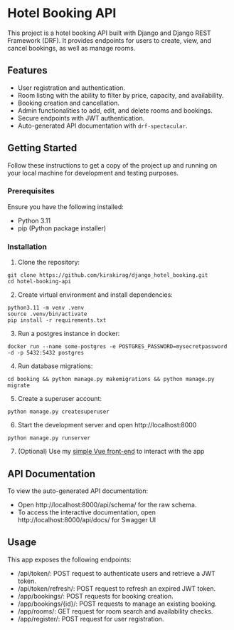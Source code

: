# Hotel Booking API

This project is a hotel booking API built with Django and Django REST Framework (DRF). It provides endpoints for users to create, view, and cancel bookings, as well as manage rooms.

## Features

- User registration and authentication.
- Room listing with the ability to filter by price, capacity, and availability.
- Booking creation and cancellation.
- Admin functionalities to add, edit, and delete rooms and bookings.
- Secure endpoints with JWT authentication.
- Auto-generated API documentation with `drf-spectacular`.

## Getting Started

Follow these instructions to get a copy of the project up and running on your local machine for development and testing purposes.

### Prerequisites

Ensure you have the following installed:

- Python 3.11
- pip (Python package installer)

### Installation

1. Clone the repository:

```
git clone https://github.com/kirakirag/django_hotel_booking.git
cd hotel-booking-api
```

2. Create virtual environment and install dependencies:
```
python3.11 -m venv .venv
source .venv/bin/activate
pip install -r requirements.txt
```

3. Run a postgres instance in docker:
```
docker run --name some-postgres -e POSTGRES_PASSWORD=mysecretpassword -d -p 5432:5432 postgres
```

4. Run database migrations:
```
cd booking && python manage.py makemigrations && python manage.py migrate
```

5. Create a superuser account:
```
python manage.py createsuperuser
```

6. Start the development server and open http://localhost:8000
```
python manage.py runserver
```

7. (Optional) Use my [simple Vue front-end](https://github.com/kirakirag/vue_hotel_booking) to interact with the app

## API Documentation

To view the auto-generated API documentation:
- Open http://localhost:8000/api/schema/ for the raw schema.
- To access the interactive documentation, open http://localhost:8000/api/docs/ for Swagger UI

## Usage
This app exposes the following endpoints:

- /api/token/: POST request to authenticate users and retrieve a JWT token.
- /api/token/refresh/: POST request to refresh an expired JWT token.
- /app/bookings/: POST requests for booking creation.
- /app/bookings/{id}/: POST requests to manage an existing booking.
- /app/rooms/: GET request for room search and availability checks.
- /app/register/: POST request for user registration.